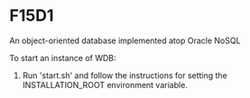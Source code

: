 # F15D1
An object-oriented database implemented atop Oracle NoSQL

To start an instance of WDB:
1) Run 'start.sh' and follow the instructions for setting the INSTALLATION_ROOT environment variable.
